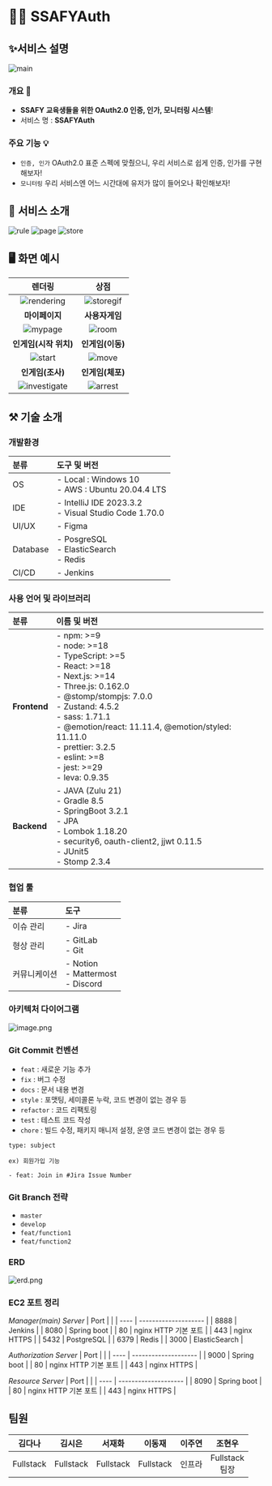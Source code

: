 # 🏴‍☠️ SSAFYAuth
## ✨서비스 설명

![main](./README_IMAGE/main.png)

### 개요 🧾

- **SSAFY 교육생들을 위한 OAuth2.0 인증, 인가, 모니터링 시스템**!
- 서비스 명 : **SSAFYAuth**

### 주요 기능 💡
- `인증, 인가` OAuth2.0 표준 스펙에 맞췄으니, 우리 서비스로 쉽게 인증, 인가를 구현해보자!
- `모니터링` 우리 서비스엔 어느 시간대에 유저가 많이 들어오나 확인해보자!

## 🔎 서비스 소개

![rule](./README_IMAGE/rule.png)
![page](./README_IMAGE/page.png)
![store](./README_IMAGE/store.png)

## 🖥️ 화면 예시
|렌더링|상점|
|:--:|:--:|
|![rendering](./README_IMAGE/rendering.gif)|![storegif](./README_IMAGE/storegif.gif)|
|**마이페이지**|**사용자게임**|
|![mypage](./README_IMAGE/mypage.gif)|![room](./README_IMAGE/room.gif)|
|**인게임(시작 위치)**|**인게임(이동)**|
|![start](./README_IMAGE/start.gif)|![move](./README_IMAGE/move.gif)|
|**인게임(조사)**|**인게임(체포)**|
|![investigate](./README_IMAGE/investigate.gif)|![arrest](./README_IMAGE/arrestgif.gif)|



## ⚒️ 기술 소개
### 개발환경
|분류|도구 및 버전|
|:---|:---|
|OS|- Local : Windows 10 <br> - AWS : Ubuntu 20.04.4 LTS|
|IDE|- IntelliJ IDE 2023.3.2 <br> - Visual Studio Code 1.70.0|
|UI/UX|- Figma|
|Database|- PosgreSQL <br> - ElasticSearch <br> - Redis
|CI/CD|- Jenkins|

### 사용 언어 및 라이브러리
|분류|이름 및 버전|
|:---|:---|
|**Frontend**|- npm: >=9 <br> - node: >=18 <br> - TypeScript: >=5 <br> - React: >=18 <br> - Next.js: >=14 <br> - Three.js: 0.162.0 <br> - @stomp/stompjs: 7.0.0 <br> - Zustand: 4.5.2 <br> - sass: 1.71.1 <br> - @emotion/react: 11.11.4, @emotion/styled: 11.11.0 <br> - prettier: 3.2.5 <br> - eslint: >=8 <br> - jest: >=29 <br> - leva: 0.9.35|
|**Backend**|- JAVA (Zulu 21) <br> - Gradle 8.5 <br> - SpringBoot 3.2.1 <br> - JPA <br> - Lombok 1.18.20 <br> - security6, oauth-client2, jjwt 0.11.5 <br> - JUnit5 <br> - Stomp 2.3.4|



### 협업 툴
|분류|도구|
|:---|:---|
|이슈 관리|- Jira|
|형상 관리|- GitLab <br> - Git|
|커뮤니케이션|- Notion <br> - Mattermost <br> - Discord|

### 아키텍처 다이어그램
![image.png](./README_IMAGE/architecture.png)

### Git Commit 컨벤션

- `feat` : 새로운 기능 추가
- `fix` : 버그 수정
- `docs` : 문서 내용 변경
- `style` : 포맷팅, 세미콜론 누락, 코드 변경이 없는 경우 등
- `refactor` : 코드 리팩토링
- `test` : 테스트 코드 작성
- `chore` : 빌드 수정, 패키지 매니저 설정, 운영 코드 변경이 없는 경우 등

```
type: subject

ex) 회원가입 기능

- feat: Join in #Jira Issue Number
```

### Git Branch 전략

- `master`
- `develop`
- `feat/function1`
- `feat/function2`

### ERD
![erd.png](./README_IMAGE/erdiagram.png)

### EC2 포트 정리
*Manager(main) Server*
| Port |                      |
| ---- | -------------------- |
| 8888 | Jenkins      |
| 8080 | Spring boot      |
| 80   | nginx HTTP 기본 포트 |
| 443  | nginx HTTPS          |
| 5432 | PostgreSQL            |
| 6379 | Redis            |
| 3000 | ElasticSearch            |

*Authorization Server*
| Port |                      |
| ---- | -------------------- |
| 9000 | Spring boot      |
| 80   | nginx HTTP 기본 포트 |
| 443  | nginx HTTPS          |

*Resource Server*
| Port |                      |
| ---- | -------------------- |
| 8090 | Spring boot      |
| 80   | nginx HTTP 기본 포트 |
| 443  | nginx HTTPS          |




## 팀원
|**김다나**|**김시은**|**서재화**|**이동재**|**이주연**|**조현우**|
|:--:|:--:|:--:|:--:|:--:|:--:|
|Fullstack|Fullstack|Fullstack|Fullstack|인프라|Fullstack <br> 팀장|
